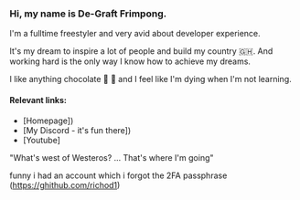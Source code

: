 ### Hi, my name is De-Graft Frimpong. 

I'm a fulltime freestyler and very avid about developer experience. 

It's my dream to inspire a lot of people and build my country 🇬🇭. And working hard is the only way I know how to achieve my dreams.

I like anything chocolate 🍫 🍩 and I feel like I'm dying when I'm not learning.

#### Relevant links:

- [Homepage])
- [My Discord - it's fun there])
- [Youtube]


"What's west of Westeros? ... That's where I'm going"

funny i had an account which i forgot the 2FA passphrase (https://ghithub.com/richod1)
